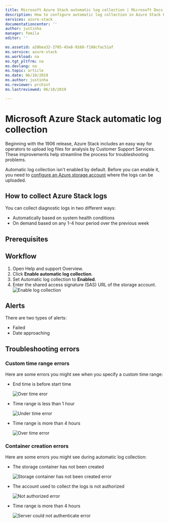 ```yaml
---
title: Microsoft Azure Stack automatic log collection | Microsoft Docs
description: How to configure automatic log collection in Azure Stack Help + Support.
services: azure-stack
documentationcenter: ''
author: justinha
manager: femila
editor: ''

ms.assetid: a20bea32-3705-45e8-9168-f198cfac51af
ms.service: azure-stack
ms.workload: na
ms.tgt_pltfrm: na
ms.devlang: na
ms.topic: article
ms.date: 06/10/2019
ms.author: justinha
ms.reviewer: prchint
ms.lastreviewed: 06/10/2019

---
```

# Microsoft Azure Stack automatic log collection

Beginning with the 1906 release, Azure Stack includes an easy way for operators to upload log files for analysis by Customer Support Services. These improvements help streamline the process for troubleshooting problems. 

Automatic log collection isn't enabled by default. Before you can enable it, you need to [configure an Azure storage account](azure-stack-storage-account.md) where the logs can be uploaded. 

## How to collect Azure Stack logs

You can collect diagnostic logs in two different ways:

- Automatically based on system health conditions
- On demand based on any 1-4 hour period over the previous week

## Prerequisites

<!--- any permissions, subscription requirements, or anything similar?--->

## Workflow

1. Open Help and support Overview.
2. Click **Enable automatic log collection**.
3. Set Automatic log collection to **Enabled**.
4. Enter the shared access signature (SAS) URL of the storage account.
   ![Enable log collection](media\azure-stack-log-collection\azure-stack-enable-automatic-log-collection.png)

## Alerts

There are two types of alerts: 

- Failed 
- Date approaching

## Troubleshooting errors

### Custom time range errors

Here are some errors you might see when you specify a custom time range:

- End time is before start time

  ![Over time eror](media\azure-stack-log-collection\azure-stack-log-collection-over-time-error.png)

- Time range is less than 1 hour

  ![Under time error](media\azure-stack-log-collection\azure-stack-log-collection-under-time-error.png)

- Time range is more than 4 hours

  ![Over time error](media\azure-stack-log-collection\azure-stack-log-collection-over-time-error.png)

### Container creation errors

<!--- Better heading title? I'm unsure if AuthN errors are actually containe errors.--->

Here are some errors you might see during automatic log collection:

<!--- how to resolve these?--->

- The storage container has not been created

  ![Storage container has not been created error](media\azure-stack-log-collection\azure-stack-log-collection-container-does-not-exist-error.png)

- The account used to collect the logs is not authorized

  ![Not authorized error](media\azure-stack-log-collection\azure-stack-log-collection-not-authorized-error.png.png)

- Time range is more than 4 hours

  ![Server could not authenticate error](media\azure-stack-log-collection\azure-stack-log-collection-server-could-not-authenticate-error.png)
